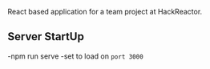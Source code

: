 React based application for a team project at HackReactor.

## Server StartUp

-npm run serve
-set to load on `port 3000`
